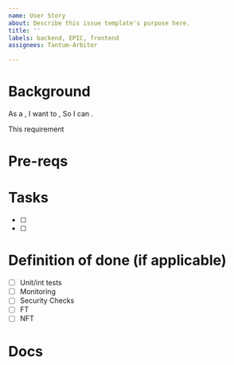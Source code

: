 ```yaml
---
name: User Story
about: Describe this issue template's purpose here.
title: ''
labels: backend, EPIC, frontend
assignees: Tantum-Arbiter

---
```


# Background
As a , 
I want to , 
So I can .

This requirement 

# Pre-reqs

# Tasks
- [ ]
- [ ] 

# Definition of done (if applicable)
- [ ] Unit/int tests
- [ ] Monitoring
- [ ] Security Checks 
- [ ] FT
- [ ] NFT

# Docs
